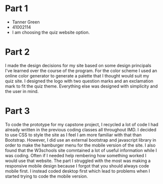 # Part 1
- Tanner Green
- 41002114
- I am choosing the quiz website option. 

# Part 2

I made the design decisions for my site based on some design principals I've learned over the course of the program. For the color scheme I used an online color generator to generate a palette that I thought would suit my quiz site. I designed the logo with two question marks and an exclamation mark to fit the quiz theme. Everything else was designed with simplicity and the user in mind. 

# Part 3
To code the prototype for my capstone project, I recycled a lot of code I had already written in the previous coding classes all throughout IMD. I decided to use CSS to style the site as I feel I am more familiar with that than Bootstrap. However, I did use an external bootstrap and javascript library in order to make the hamburger menu for the mobile version of the site. I also found that the W3schools site comntained a lot of useful information while I was coding. Often if I needed help rembering how something worked I would use that website. The part I struggled with the most was making a responsive mobile design because I forgot that you should always code mobile first. I instead coded desktop first which lead to problems when I started trying to code the mobile version. 